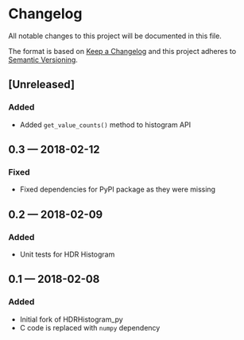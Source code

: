 # Changelog

All notable changes to this project will be documented in this file.

The format is based on [Keep a Changelog](http://keepachangelog.com/en/1.0.0/)
and this project adheres to [Semantic Versioning](http://semver.org/spec/v2.0.0.html).

## [Unreleased]
### Added
- Added `get_value_counts()` method to histogram API

## 0.3 — 2018-02-12
### Fixed
- Fixed dependencies for PyPI package as they were missing

## 0.2 — 2018-02-09
### Added
- Unit tests for HDR Histogram

## 0.1 — 2018-02-08
### Added
- Initial fork of HDRHistogram_py
- C code is replaced with `numpy` dependency


